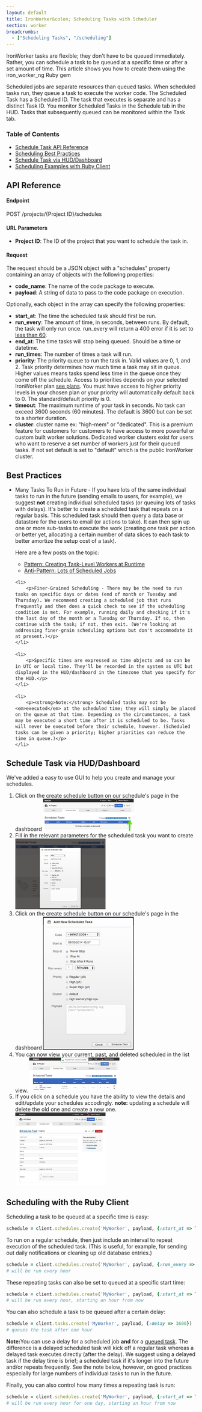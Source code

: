 ```yaml
---
layout: default
title: IronWorker&colon; Scheduling Tasks with Scheduler
section: worker
breadcrumbs:
  - ["Scheduling Tasks", "/scheduling"]
---
```


<p>IronWorker tasks are flexible; they don't have to be queued immediately. Rather, you can schedule a task to be queued at a specific time or after a set amount of time. This article shows you how to create them using the <span class="fixed-width">iron_worker_ng</span> Ruby gem</p>

<p>Scheduled jobs are separate resources than queued tasks. When scheduled tasks run, they queue a task to execute the worker code. The Scheduled Task has a Scheduled ID. The task that executes is separate and has a distinct Task ID. You monitor Scheduled Tasks in the Schedule tab in the HUD. Tasks that subsequently queued can be monitored within the Task tab.</p>


<section id="toc">
  <h3>Table of Contents</h3>
  <ul>
    <li>
    	<a href="#api_reference">Schedule Task API Reference</a>
    </li>
    <li>
    	<a href="#best_practices">Scheduling Best Practices</a>
    </li>
    <li>
    	<a href="#scheduling_in_dashboard">Schedule Task via HUD/Dashboard</a>
    </li>
    <li>
    	<a href="#scheduling_with_ruby_client">Scheduling Examples with Ruby Client</a>
    </li>
  </ul>
</section>

<h2 id="api_reference">API Reference</h2>

#### Endpoint

<div class="grey-box">
    POST /projects/<span class="variable project_id">{Project ID}</span>/schedules
</div>

#### URL Parameters

* **Project ID**: The ID of the project that you want to schedule the task in.

#### Request

The request should be a JSON object with a "schedules" property containing an array of objects with the following properties:

* **code_name**: The name of the code package to execute.
* **payload**: A string of data to pass to the code package on execution.

Optionally, each object in the array can specify the following properties:

* **start_at**: The time the scheduled task should first be run.
* **run_every**: The amount of time, in seconds, between runs. By default, the task will only run once. run_every will return a 400 error if it is set to <a href="/worker/reference/environment/#minimum_run_every_time">less than 60</a>.
* **end_at**: The time tasks will stop being queued. Should be a time or datetime.
* **run_times**: The number of times a task will run.
* **priority**: The priority queue to run the task in. Valid values are 0, 1, and 2. Task priority determines how much time a task may sit in queue. Higher values means tasks spend less time in the queue once they come off the schedule. Access to priorities depends on your selected IronWorker plan [see plans](http://www.iron.io/products/worker/pricing). You must have access to higher priority levels in your chosen plan or your priority will automatically default back to 0.  The standard/default priority is 0.
* **timeout**: The maximum runtime of your task in seconds. No task can exceed 3600 seconds (60 minutes). The default is 3600 but can be set to a shorter duration.
* **cluster**: cluster name ex: "high-mem" or "dedicated".  This is a premium feature for customers for customers to have access to more powerful or custom built worker solutions. Dedicated worker clusters exist for users who want to reserve a set number of workers just for their queued tasks. If not set default is set to  "default" which is the public IronWorker cluster.


<h2 id="best_practices">Best Practices</h2>
<ul>
	<li>
		<p>Many Tasks To Run in Future - If you have lots of the same individual tasks to run in the future (sending emails to users, for example), we suggest <strong>not</strong> creating individual scheduled tasks (or queuing lots of tasks with delays). It's better to create a scheduled task that repeats on a regular basis. This scheduled task should then query a data base or datastore for the users to email (or actions to take). It can then spin up one or more sub-tasks to execute the work (creating one task per action or better yet, allocating a certain number of data slices to each task to better amortize the setup cost of a task).</p>
		<p>Here are a few posts on the topic:</p>
		<ul>
			<li><a href="http://blog.iron.io/2011/06/worker-patterns-creating-task-level.html">Pattern: Creating Task-Level Workers at Runtime</a></li>
			<li><a href="http://blog.iron.io/2011/07/anti-pattern-lots-of-scheduled-jobs.html">Anti-Pattern: Lots of Scheduled Jobs</a></li>
		</ul>
	</li>

	<li>
		<p>Finer-Grained Scheduling - There may be the need to run tasks on specific days or dates (end of month or Tuesday and Thursday). We recommend creating a scheduled job that runs frequently and then does a quick check to see if the scheduling condition is met. For example, running daily and checking if it's the last day of the month or a Tuesday or Thursday. If so, then continue with the task; if not, then exit. (We're looking at addressing finer-grain scheduling options but don't accommodate it at present.)</p>
	</li>

	<li>
		<p>Specific times are expressed as time objects and so can be in UTC or local time. They'll be recorded in the system as UTC but displayed in the HUD/dashboard in the timezone that you specify for the HUD.</p>
	</li>

	<li>
		<p><strong>Note:</strong> Scheduled tasks may not be <em>executed</em> at the scheduled time; they will simply be placed on the queue at that time. Depending on the circumstances, a task may be executed a short time after it is scheduled to be. Tasks will never be executed before their schedule, however. (Scheduled tasks can be given a priority; higher priorities can reduce the time in queue.)</p>
	</li>
</ul>

<h2 id="scheduling_in_dashboard">Schedule Task via HUD/Dashboard</h2>
<p>We've added a easy to use GUI to help you create and manage your schedules.</p>
<ol>
	<li>Click on the create schedule button on our schedule's page in the dashboard
		<a href="/images/worker/scheduling/step1.png" target="_blank"><img style="max-width: 50%;" src="/images/worker/scheduling/step1.png" alt=""></a>
	</li>
	<li>Fill in the relevant parameters for the scheduled task you want to create
		<a href="/images/worker/scheduling/step2.png" target="_blank"><img style="max-width: 50%;" src="/images/worker/scheduling/step2.png" alt=""></a>
	</li>
	<li>Click on the create schedule button on our schedule's page in the dashboard
		<a href="/images/worker/scheduling/step3.png" target="_blank"><img style="max-width: 50%;" src="/images/worker/scheduling/step3.png" alt=""></a>
	</li>
	<li>You can now view your current, past, and deleted scheduled in the list view.
		<a href="/images/worker/scheduling/step4.png" target="_blank"><img style="max-width: 50%;" src="/images/worker/scheduling/step4.png" alt=""></a>
	</li>
	<li>If you click on a schedule you have the ability to view the details and edit/update your schedules accodingly. <strong>note:</strong> updating a schedule will delete the old one and create a new one.
		<a href="/images/worker/scheduling/step5.png" target="_blank"><img style="max-width: 50%;" src="/images/worker/scheduling/step5.png" alt=""></a>
	</li>
</ol>

<h2 id ="scheduling_with_ruby_client">Scheduling with the Ruby Client</h2>
<p>Scheduling a task to be queued at a specific time is easy:</p>


```ruby
schedule = client.schedules.create('MyWorker', payload, {:start_at => Time.now + 3600})
```

<p>To run on a regular schedule, then just include an interval to repeat execution of the scheduled task. (This is useful, for example, for sending out daily notifications or cleaning up old database entries.)</p>

```ruby
schedule = client.schedules.create('MyWorker', payload, {:run_every => 3600})
# will be run every hour
```

<p>These repeating tasks can also be set to queued at a specific start time:</p>

```ruby
schedule = client.schedules.create('MyWorker', payload, {:start_at => Time.now + 3600, :run_every => 3600})
# will be run every hour, starting an hour from now
```

<p>You can also schedule a task to be queued after a certain delay:</p>

```ruby
schedule = client.tasks.create('MyWorker', payload, {:delay => 3600})
# queues the task after one hour
```

<div class="alert">
<p><strong>Note:</strong>You can use a delay for a scheduled job <strong>and</strong> for a <a href="http://dev.iron.io/worker/reference/api/#queue_a_task">queued task</a>. The difference is a delayed scheduled task will kick off a regular task whereas a delayed task executes directly (after the delay). We suggest using a delayed task if the delay time is brief; a scheduled task if it's longer into the future and/or repeats frequently. See the note below, however, on good practices especially for large numbers of individual  tasks to run in the future.</p>
</div>

<p>Finally, you can also control how many times a repeating task is run:</p>

```ruby
schedule = client.schedules.create('MyWorker', payload, {:start_at => Time.now + 3600, :run_every => 3600, :run_times => 24 })
# will be run every hour for one day, starting an hour from now
```
